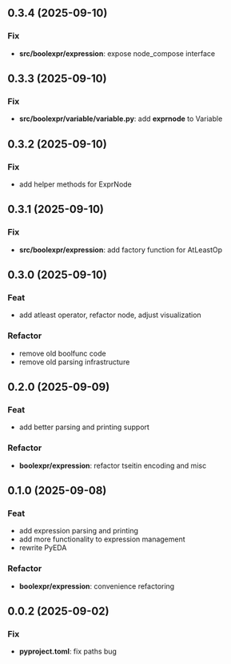 ## 0.3.4 (2025-09-10)

### Fix

- **src/boolexpr/expression**: expose node_compose interface

## 0.3.3 (2025-09-10)

### Fix

- **src/boolexpr/variable/variable.py**: add __exprnode__ to Variable

## 0.3.2 (2025-09-10)

### Fix

- add helper methods for ExprNode

## 0.3.1 (2025-09-10)

### Fix

- **src/boolexpr/expression**: add factory function for AtLeastOp

## 0.3.0 (2025-09-10)

### Feat

- add atleast operator, refactor node, adjust visualization

### Refactor

- remove old boolfunc code
- remove old parsing infrastructure

## 0.2.0 (2025-09-09)

### Feat

- add better parsing and printing support

### Refactor

- **boolexpr/expression**: refactor tseitin encoding and misc

## 0.1.0 (2025-09-08)

### Feat

- add expression parsing and printing
- add more functionality to expression management
- rewrite PyEDA

### Refactor

- **boolexpr/expression**: convenience refactoring

## 0.0.2 (2025-09-02)

### Fix

- **pyproject.toml**: fix paths bug
